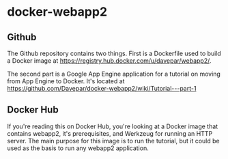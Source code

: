 # docker-webapp2
## Github
The Github repository contains two things. First is a Dockerfile used to build a Docker image at https://registry.hub.docker.com/u/davepar/webapp2/.

The second part is a Google App Engine application for a tutorial on moving from App Engine to Docker. It's located at https://github.com/Davepar/docker-webapp2/wiki/Tutorial---part-1

## Docker Hub
If you're reading this on Docker Hub, you're looking at a Docker image that contains webapp2, it's prerequisites, and Werkzeug for running an HTTP server. The main purpose for this image is to run the tutorial, but it could be used as the basis to run any webapp2 application.
